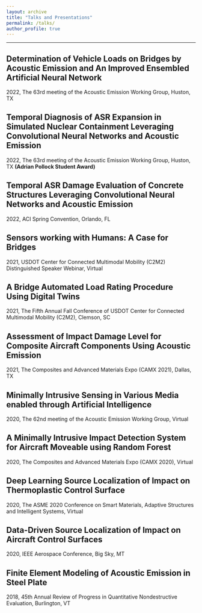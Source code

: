 ```yaml
---
layout: archive
title: "Talks and Presentations"
permalink: /talks/
author_profile: true
---
```

------

## Determination of Vehicle Loads on Bridges by Acoustic Emission and An Improved Ensembled Artificial Neural Network
2022, The 63rd meeting of the Acoustic Emission Working Group, Huston, TX

## Temporal Diagnosis of ASR Expansion in Simulated Nuclear Containment Leveraging Convolutional Neural Networks and Acoustic Emission
2022, The 63rd meeting of the Acoustic Emission Working Group, Huston, TX **(Adrian Pollock Student Award)**

## Temporal ASR Damage Evaluation of Concrete Structures Leveraging Convolutional Neural Networks and Acoustic Emission
2022, ACI Spring Convention, Orlando, FL

## Sensors working with Humans: A Case for Bridges
2021, USDOT Center for Connected Multimodal Mobility (C2M2) Distinguished Speaker Webinar, Virtual

## A Bridge Automated Load Rating Procedure Using Digital Twins
2021, The Fifth Annual Fall Conference of USDOT Center for Connected Multimodal Mobility (C2M2), Clemson, SC

## Assessment of Impact Damage Level for Composite Aircraft Components Using Acoustic Emission
2021, The Composites and Advanced Materials Expo (CAMX 2021), Dallas, TX

## Minimally Intrusive Sensing in Various Media enabled through Artificial Intelligence
2020, The 62nd meeting of the Acoustic Emission Working Group, Virtual

## A Minimally Intrusive Impact Detection System for Aircraft Moveable using Random Forest
2020, The Composites and Advanced Materials Expo (CAMX 2020), Virtual

## Deep Learning Source Localization of Impact on Thermoplastic Control Surface
2020, The ASME 2020 Conference on Smart Materials, Adaptive Structures and Intelligent Systems, Virtual

## Data-Driven Source Localization of Impact on Aircraft Control Surfaces
2020, IEEE Aerospace Conference, Big Sky, MT

## Finite Element Modeling of Acoustic Emission in Steel Plate
2018, 45th Annual Review of Progress in Quantitative Nondestructive Evaluation, Burlington, VT

